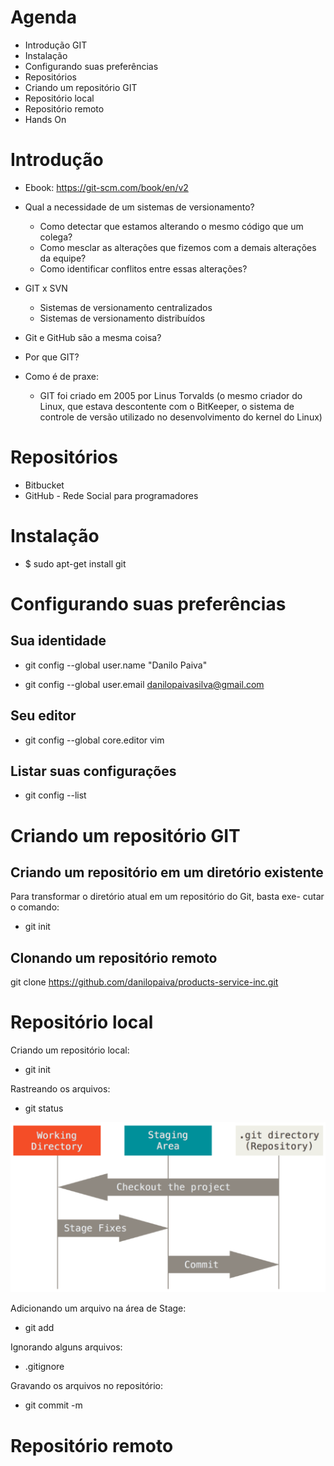 # Agenda

* Introdução GIT
* Instalação
* Configurando suas preferências
* Repositórios
* Criando um repositório GIT
* Repositório local
* Repositório remoto
* Hands On

# Introdução

* Ebook: https://git-scm.com/book/en/v2

* Qual a necessidade de um sistemas de versionamento?
  - Como detectar que estamos alterando o mesmo código que um colega?
  - Como mesclar as alterações que fizemos com a demais alterações da equipe?
  - Como identificar conflitos entre essas alterações?

* GIT x SVN
  - Sistemas de versionamento centralizados
  - Sistemas de versionamento distribuídos

* Git e GitHub são a mesma coisa?

* Por que GIT?

* Como é de praxe:
  - GIT foi criado em 2005 por Linus Torvalds (o mesmo criador do Linux, que estava descontente com o BitKeeper, o sistema de controle de versão utilizado no desenvolvimento do kernel do Linux)

# Repositórios

* Bitbucket
* GitHub - Rede Social para programadores

# Instalação

* $ sudo apt-get install git

# Configurando suas preferências

## Sua identidade

* git config --global user.name "Danilo Paiva"

* git config --global user.email danilopaivasilva@gmail.com

## Seu editor

* git config --global core.editor vim

## Listar suas configurações

* git config --list

# Criando um repositório GIT

## Criando um repositório em um diretório existente

Para transformar o diretório atual em um repositório do Git, basta exe-
cutar o comando:

* git init

## Clonando um repositório remoto

git clone https://github.com/danilopaiva/products-service-inc.git

# Repositório local

Criando um repositório local:

* git init

Rastreando os arquivos:

* git status

![StagingArea](images/StagingArea.png)

Adicionando um arquivo na área de Stage:

* git add

Ignorando alguns arquivos:

* .gitignore

Gravando os arquivos no repositório:

* git commit -m <mensagem>

# Repositório remoto
